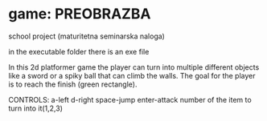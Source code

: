 # game: PREOBRAZBA
school project (maturitetna seminarska naloga)

in the executable folder there is an exe file

In this 2d platformer game the player can turn into multiple different objects like a sword or a spiky 
ball that can climb the walls. The goal for the player is to reach the finish (green rectangle).

CONTROLS:
a-left
d-right
space-jump
enter-attack
number of the item to turn into it(1,2,3)
